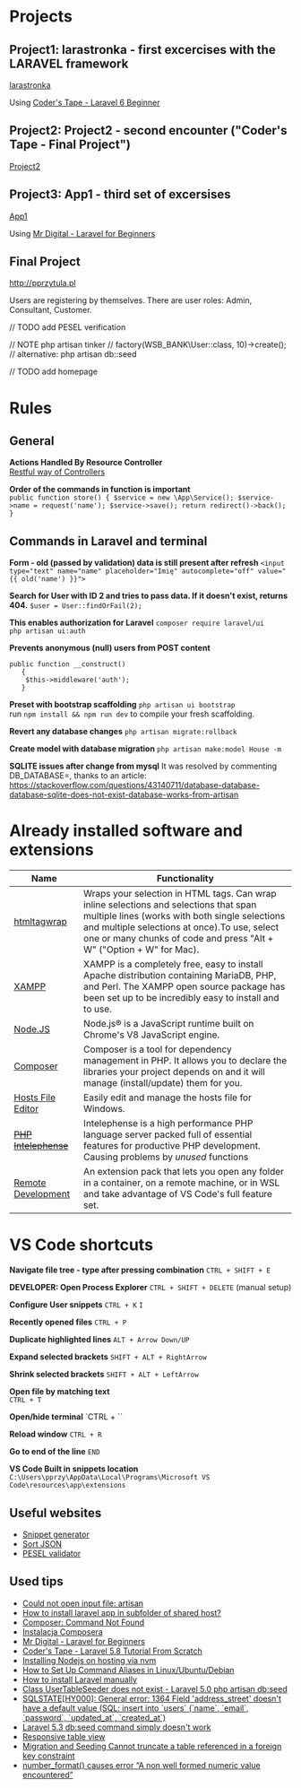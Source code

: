 # Projects

## Project1: larastronka - first excercises with the LARAVEL framework  
[larastronka](https://github.com/paprzytula/wsb/tree/master/larastronka)  

Using [Coder's Tape - Laravel 6 Beginner](https://www.youtube.com/watch?v=eD4yMI-IR8g&list=PLpzy7FIRqpGC8Jk6gyWdSVdxCVXZAsenQ&index=1)

## Project2: Project2 - second encounter ("Coder's Tape - Final Project")
 [Project2](https://github.com/paprzytula/wsb/tree/master/Project2) 

## Project3: App1 - third set of excersises  
[App1](https://github.com/paprzytula/app1)  

Using [Mr Digital - Laravel for Beginners](https://www.youtube.com/watch?v=Hyj0aUyGwKE&amp;list=PLgFB6lmeXFOqRC4Sc-RST38jboldiQdds)


## Final Project
http://pprzytula.pl

Users are registering by themselves.
There are user roles: Admin, Consultant, Customer.

// TODO add PESEL verification

// NOTE php artisan tinker 
// factory(WSB_BANK\User::class, 10)->create();
// alternative: php artisan db::seed

// TODO add homepage


# Rules

## General  

**Actions Handled By Resource Controller**  
[Restful way of Controllers](https://laravel.com/docs/7.x/controllers#resource-controllers)

**Order of the commands in function is important**  
`public function store()
    {
       $service = new \App\Service();
        $service->name = request('name');
        $service->save();
        return redirect()->back();
    }`

## Commands in Laravel and terminal

**Form - old (passed by validation) data is still present after refresh**
`<input type="text" name="name" placeholder="Imię" autocomplete="off" value="{{ old('name') }}">`  
 
**Search for User with ID 2 and tries to pass data. If it doesn't exist, returns 404.**
`$user = User::findOrFail(2);`  
 
 **This enables authorization for Laravel**
`composer require laravel/ui`  
`php artisan ui:auth`  


**Prevents anonymous (null) users from POST content**
```
public function __construct()
   {
    $this->middleware('auth');
   }

```

**Preset with bootstrap scaffolding**
`php artisan ui bootstrap`  
run `npm install && npm run dev` to compile your fresh scaffolding.

**Revert any database changes**
`php artisan migrate:rollback`  

**Create model with database migration**
`php artisan make:model House -m`  

**SQLITE issues after change from mysql**
It was resolved by commenting DB_DATABASE=, thanks to an article: 
https://stackoverflow.com/questions/43140711/database-database-database-sqlite-does-not-exist-database-works-from-artisan


# Already installed software and extensions
 
**Name**|**Functionality**
 --------|--------------------------
[htmltagwrap](https://marketplace.visualstudio.com/items?itemName=bradgashler.htmltagwrap)|Wraps your selection in HTML tags. Can wrap inline selections and selections that span multiple lines (works with both single selections and multiple selections at once).To use, select one or many chunks of code and press "Alt + W" ("Option + W" for Mac).
[XAMPP](https://www.apachefriends.org/index.html)|XAMPP is a completely free, easy to install Apache distribution containing MariaDB, PHP, and Perl. The XAMPP open source package has been set up to be incredibly easy to install and to use.
[Node.JS](https://nodejs.org/en/)|Node.js® is a JavaScript runtime built on Chrome's V8 JavaScript engine.
[Composer](https://getcomposer.org/download/)|Composer is a tool for dependency management in PHP. It allows you to declare the libraries your project depends on and it will manage (install/update) them for you.
[Hosts File Editor](https://hostsfileeditor.com/)|Easily edit and manage the hosts file for Windows. 
[~~PHP Intelephense~~](https://marketplace.visualstudio.com/items?itemName=bmewburn.vscode-intelephense-client)|Intelephense is a high performance PHP language server packed full of essential features for productive PHP development. Causing problems by _unused_ functions
[Remote Development](https://marketplace.visualstudio.com/items?itemName=ms-vscode-remote.vscode-remote-extensionpack)|An extension pack that lets you open any folder in a container, on a remote machine, or in WSL and take advantage of VS Code's full feature set.


# VS Code shortcuts  

**Navigate file tree - type after pressing combination**
`CTRL + SHIFT + E`  


**DEVELOPER: Open Process Explorer**
`CTRL + SHIFT + DELETE` (manual setup)  


**Configure User snippets**
`CTRL + K` `I`


**Recently opened files**
`CTRL + P`


**Duplicate highlighted lines**
`ALT + Arrow Down/UP`  

**Expand selected brackets**
`SHIFT + ALT + RightArrow`  

**Shrink selected brackets**
`SHIFT + ALT + LeftArrow`  

**Open file by matching text**  
`CTRL + T`  

**Open/hide terminal**
`CTRL + \``  

**Reload window**
`CTRL + R`  

**Go to end of the line**
`END`  

**VS Code Built in snippets location**
`C:\Users\pprzy\AppData\Local\Programs\Microsoft VS Code\resources\app\extensions`


## Useful websites
* [Snippet generator](https://snippet-generator.app/)
* [Sort JSON](https://r37r0m0d3l.github.io/json_sort/)
* [PESEL validator](https://github.com/kduma-OSS/L5-polish-validator-rules)

## Used tips
* [Could not open input file: artisan](https://stackoverflow.com/questions/26193314/could-not-open-input-file-artisan) 
* [How to install laravel app in subfolder of shared host?](https://stackoverflow.com/questions/41407758/how-to-install-laravel-app-in-subfolder-of-shared-host)
* [Composer: Command Not Found](https://stackoverflow.com/questions/34028282/composer-command-not-found)
* [Instalacja Composera](https://cyberfolks.pl/pomoc/instalacja-composera/?source=lx)
* [Mr Digital - Laravel for Beginners](https://www.youtube.com/watch?v=Hyj0aUyGwKE&list=PLgFB6lmeXFOqRC4Sc-RST38jboldiQdds)
* [Coder's Tape - Laravel 5.8 Tutorial From Scratch](https://www.youtube.com/watch?v=qiMYkrkXJ6k&list=PLpzy7FIRqpGD0kxI48v8QEVVZd744Phi4&index=1)
* [Installing Nodejs on hosting via nvm](https://www.youtube.com/watch?v=5vkMI9V66N0)
* [How to Set Up Command Aliases in Linux/Ubuntu/Debian](https://www.hostingadvice.com/how-to/set-command-aliases-linuxubuntudebian/)
* [How to install Laravel manually](https://www.a2hosting.com/kb/installable-applications/manual-installations/laravel1?aid=1656214)
* [Class UserTableSeeder does not exist - Laravel 5.0 php artisan db:seed](https://stackoverflow.com/questions/36206742/class-usertableseeder-does-not-exist-laravel-5-0-php-artisan-dbseed)
* [SQLSTATE\[HY000\]: General error: 1364 Field 'address_street' doesn't have a default value \(SQL: insert into \`users\` \(\`name\`, \`email\`, \`password\`, \`updated_at\`, \`created_at\`\)](https://laracasts.com/discuss/channels/laravel/sqlstatehy000-general-error-1364-field-address-street-doesnt-have-a-default-value-sql-insert-into-users-name-email-password-updated-at-created-at) 
* [Laravel 5.3 db:seed command simply doesn't work](https://stackoverflow.com/questions/39521913/laravel-5-3-dbseed-command-simply-doesnt-work)
* [Responsive table view](https://www.cssscript.com/responsive-table-with-pure-css/)
* [Migration and Seeding Cannot truncate a table referenced in a foreign key constraint](https://gist.github.com/isimmons/8202227)
* [number_format() causes error “A non well formed numeric value encountered”](https://stackoverflow.com/questions/6542403/number-format-causes-error-a-non-well-formed-numeric-value-encountered/54837091#54837091)